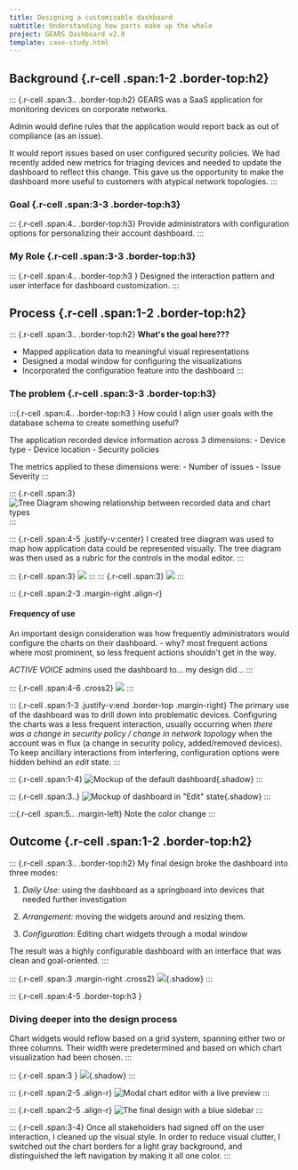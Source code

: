 ```yaml
---
title: Designing a customizable dashboard
subtitle: Understanding how parts make up the whole
project: GEARS Dashboard v2.0
template: case-study.html
---
```



## Background  {.r-cell .span:1-2 .border-top:h2}
::: {.r-cell .span:3.. .border-top:h2}
GEARS was a SaaS application for monitoring devices on corporate networks. 

Admin would define rules that the application would report back as out of compliance (as an issue).

It would report issues based on user configured security policies. We had recently added new metrics for triaging devices and needed to update the dashboard to reflect this change. This gave us the opportunity to make the dashboard more useful to customers with atypical network topologies.
:::

### Goal {.r-cell .span:3-3 .border-top:h3}
::: {.r-cell .span:4.. .border-top:h3}
Provide administrators with configuration options for personalizing their account dashboard.
:::

### My Role {.r-cell .span:3-3 .border-top:h3}
::: {.r-cell .span:4.. .border-top:h3 }
Designed the interaction pattern and user interface for dashboard customization.
:::

## Process {.r-cell .span:1-2 .border-top:h2}
::: {.r-cell .span:3.. .border-top:h2}
**What's the goal here???**

- Mapped application data to meaningful visual representations
- Designed a modal window for configuring the visualizations
- Incorporated the configuration feature into the dashboard
:::

### The problem  {.r-cell .span:3-3 .border-top:h3}
:::{.r-cell .span:4.. .border-top:h3 }
How could I align user goals with the database schema to create something useful?

 The application recorded device information across 3 dimensions:
    - Device type
    - Device location
    - Security policies

The metrics applied to these dimensions were: 
    - Number of issues
    - Issue Severity
:::

::: {.r-cell .span:3}
![Tree Diagram showing relationship between recorded data and chart types](../img/GEARS-dashboard-device-tree-diagram.png)
:::

::: {.r-cell .span:4-5 .justify-v:center}
I created tree diagram was used to map how application data could be represented visually.
The tree diagram was then used as a rubric for the controls in the modal editor.
:::

::: {.r-cell .span:3}
![](../img/GEARS-dashboard-edit-chart-lost-devices.png)
:::
::: {.r-cell .span:3}
![](../img/GEARS-dashboard-edit-chart-potentially-unwanted-applications.png)
:::

::: {.r-cell .span:2-3 .margin-right .align-r}
#### Frequency of use
An important design consideration was how frequently administrators would configure the charts on their dashboard. - why? most frequent actions where most prominent, so less frequent actions shouldn't get in the way.

*ACTIVE VOICE* admins used the dashboard to... my design did...
:::

::: {.r-cell .span:4-6 .cross2}
![](../img/GEARS-dashboard-lifecycle.jpeg)
:::

::: {.r-cell .span:1-3 .justify-v:end .border-top .margin-right}
The primary use of the dashboard was to drill down into problematic devices. Configuring the charts was a less frequent interaction, usually occurring when *there was a change in security policy / change in network topology*
when the account was in flux (a change in security policy, added/removed devices). To keep ancillary interactions from interfering, configuration options were hidden behind an _edit_ state.
:::

::: {.r-cell .span:1-4}
![Mockup of the default dashboard](../img/GEARS-default-dashboard.png){.shadow}
:::

::: {.r-cell .span:3..}
![Mockup of dashboard in "Edit" state](../img/GEARS-dashboard-move-chart-widget.png){.shadow}
:::

:::{.r-cell .span:5.. .margin-left}
Note the color change 
:::


## Outcome {.r-cell .span:1-2 .border-top:h2}
::: {.r-cell .span:3.. .border-top:h2}
My final design broke the dashboard into three modes:

1. *Daily Use:* using the dashboard as a springboard into devices that needed further investigation 

2. *Arrangement:* moving the widgets around and resizing them. 
3. *Configuration:* Editing chart widgets through a modal window

The result was a highly configurable dashboard with an interface that was clean and goal-oriented.
:::

::: {.r-cell .span:3 .margin-right .cross2}
![](.../img/GEARS-dashboard-chart-reflow-on-grid-1.png){.shadow}
:::

::: {.r-cell .span:4-5 .border-top:h3 }
### Diving deeper into the design process
Chart widgets would reflow based on a grid system, spanning either two or three columns. Their width were predetermined and based on which chart visualization had been chosen.
:::

::: {.r-cell .span:3 }
![](../img/GEARS-dashboard-chart-reflow-on-grid-2.png){.shadow}
:::

::: {.r-cell .span:2-5 .align-r}
![Modal chart editor with a live preview](../img/GEARS-dashboard-edit-modal-with-preview.png)
:::

::: {.r-cell .span:2-5 .align-r}
![The final design with a blue sidebar](../img/GEARS-dashboard-blue-sidebar.png)
:::

::: {.r-cell .span:3-4}
Once all stakeholders had signed off on the user interaction, I cleaned up the visual style. In order to reduce visual clutter, I switched out the chart borders for a light gray background, and distinguished the left navigation by making it all one color.
:::
